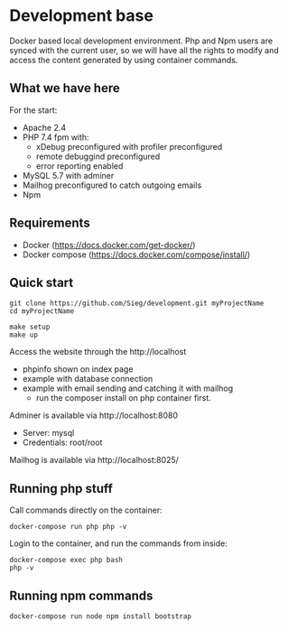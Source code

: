 # Development base

Docker based local development environment. Php and Npm users are synced with the current user, so we will have all the rights to modify and access the content generated by using container commands.

## What we have here

For the start:

* Apache 2.4 
* PHP 7.4 fpm with: 
   * xDebug preconfigured with profiler preconfigured
   * remote debuggind preconfigured
   * error reporting enabled
* MySQL 5.7 with adminer
* Mailhog preconfigured to catch outgoing emails
* Npm

## Requirements

* Docker (https://docs.docker.com/get-docker/)
* Docker compose (https://docs.docker.com/compose/install/)

## Quick start

```
git clone https://github.com/Sieg/development.git myProjectName
cd myProjectName

make setup
make up
```

Access the website through the http://localhost
* phpinfo shown on index page
* example with database connection
* example with email sending and catching it with mailhog
    * run the composer install on php container first.

Adminer is available via http://localhost:8080
* Server: mysql
* Credentials: root/root

Mailhog is available via http://localhost:8025/

## Running php stuff

Call commands directly on the container:
```
docker-compose run php php -v
```

Login to the container, and run the commands from inside:
```
docker-compose exec php bash
php -v
```

## Running npm commands

```
docker-compose run node npm install bootstrap
```
